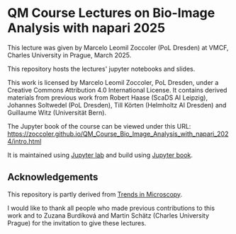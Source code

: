 # QM Course Lectures on Bio-Image Analysis with napari 2025

This lecture was given by Marcelo Leomil Zoccoler (PoL Dresden) at VMCF, Charles University in Prague, March 2025.

This repository hosts the lectures' jupyter notebooks and slides.

This work is licensed by Marcelo Leomil Zoccoler, PoL Dresden, under a Creative Commons Attribution 4.0 International License.
It contains derived materials from previous work from Robert Haase (ScaDS AI Leipzig), Johannes Soltwedel (PoL Dresden), Till Körten (Helmholtz AI Dresden) and Guillaume Witz (Universität Bern).

The Jupyter book of the course can be viewed under this URL: https://zoccoler.github.io/QM_Course_Bio_Image_Analysis_with_napari_2024/intro.html

It is maintained using [Jupyter lab](https://jupyter.org/) and build using [Jupyter book](https://jupyterbook.org/en/stable/intro.html).

## Acknowledgements

This repository is partly derived from [Trends in Microscopy](https://github.com/BiAPoL/TrendsInMicroscopy_2025).

I would like to thank all people who made previous contributions to this work and to Zuzana Burdíková and Martin Schätz (Charles University Prague) for the invitation to give these lectures.
